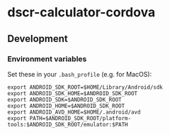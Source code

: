 # dscr-calculator-cordova
## Development
### Environment variables
Set these in your `.bash_profile` (e.g. for MacOS):
```
export ANDROID_SDK_ROOT=$HOME/Library/Android/sdk
export ANDROID_SDK_HOME=$ANDROID_SDK_ROOT
export ANDROID_SDK=$ANDROID_SDK_ROOT
export ANDROID_HOME=$ANDROID_SDK_ROOT
export ANDROID_AVD_HOME=$HOME/.android/avd
export PATH=$ANDROID_SDK_ROOT/platform-tools:$ANDROID_SDK_ROOT/emulator:$PATH
```
